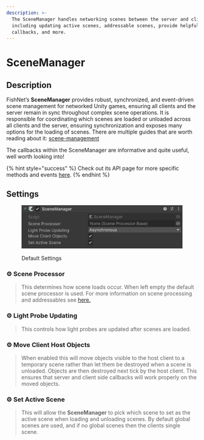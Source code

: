 ```yaml
---
description: >-
  The SceneManager handles networking scenes between the server and clients,
  including updating active scenes, addressable scenes, provide helpful
  callbacks, and more.
---
```


# SceneManager

## Description <a href="#server-and-host" id="server-and-host"></a>

FishNet’s **SceneManager** provides robust, synchronized, and event-driven scene management for networked Unity games, ensuring all clients and the server remain in sync throughout complex scene operations. It is responsible for coordinating which scenes are loaded or unloaded across all clients and the server, ensuring synchronization and exposes many options for the loading of scenes. There are multiple guides that are worth reading about it: [scene-management](../../../guides/features/scene-management/ "mention")

The callbacks within the SceneManager are informative and quite useful, well worth looking into!

{% hint style="success" %}
Check out its API page for more specific methods and events [here](https://fish-networking.com/FishNet/api/api/FishNet.Managing.Scened.SceneManager.html).
{% endhint %}

## Settings <a href="#server-and-host" id="server-and-host"></a>

<div align="left"><figure><img src="../../../.gitbook/assets/scene-manager-component.png" alt=""><figcaption><p>Default Settings</p></figcaption></figure></div>

### :gear:  **Scene Processor**

> This determines how scene loads occur. When left empty the default scene processor is used. For more information on scene processing and addressables see [here.](../../../guides/features/scene-management/custom-scene-processors/addressables.md)

### :gear:  **Light Probe Updating**

> This controls how light probes are updated after scenes are loaded.

### :gear:  **Move Client Host Objects**

> When enabled this will move objects visible to the host client to a temporary scene rather than let them be destroyed when a scene is unloaded. Objects are then destroyed next tick by the host client. This ensures that server and client side callbacks will work properly on the moved objects.

### :gear:  **Set Active Scene**

> This will allow the **SceneManager** to pick which scene to set as the active scene when loading and unloading scenes. By default global scenes are used, and if no global scenes then the clients single scene.
